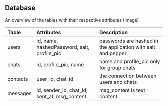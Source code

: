 ## Database
An overview of the tables with their respective attributes
(Image)

| Table | Attributes | Description |
|:------|:-----------|:------------|
| users | id, name, hashedPassword, salt, profile_pic | passwords are hashed in the application with salt and pepper |
| chats | id, profile_pic, name | name and profile_pic only for group chats |
| contacts | user_id, chat_id | the connection between users and chats |
| messages | id, sender_id, chat_id, sent_at, msg_content | msg_content is text content |

